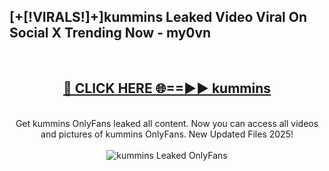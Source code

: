 <h2>[+[!VIRALS!]+]kummins Leaked Video Viral On Social X Trending Now - my0vn</h2>
<br>
<div align="center">
<h2><a href="https://libra.edu.pl?kummins" rel="nofollow">🔴 CLICK HERE 🌐==►► kummins</a></h2>
<br>
Get kummins OnlyFans leaked all content. Now you can access all videos and pictures of kummins OnlyFans. New Updated Files 2025!
<br>
<br>
<a href="https://libra.edu.pl?kummins" rel="nofollow" data-target="animated-image.originalLink"><img src="https://i.ibb.co.com/WyWwxjT/player-gif2.gif" alt="kummins Leaked OnlyFans" style="max-width: 100%; display: inline-block;" data-target="animated-image.originalImage"></a>
</div>
<br>